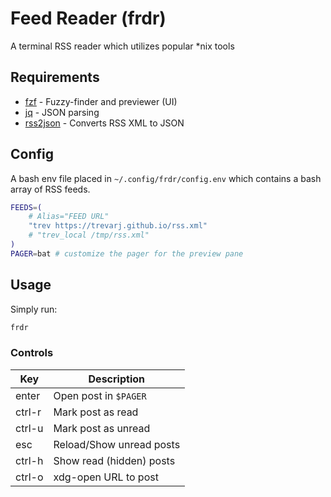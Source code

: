# Feed Reader (frdr)

A terminal RSS reader which utilizes popular *nix tools

## Requirements
- [fzf](https://github.com/junegunn/fzf) - Fuzzy-finder and previewer (UI)
- [jq](https://github.com/jqlang/jq) - JSON parsing
- [rss2json](https://github.com/trevarj/rss2json) - Converts RSS XML to JSON

## Config
A bash env file placed in `~/.config/frdr/config.env` which contains a bash
array of RSS feeds.

```sh
FEEDS=(
	# Alias="FEED URL"
	"trev https://trevarj.github.io/rss.xml"
	# "trev_local /tmp/rss.xml"
)
PAGER=bat # customize the pager for the preview pane
```

## Usage

Simply run:
```sh
frdr
```

### Controls
| Key    | Description
| ---    | ---
| enter  | Open post in `$PAGER`
| ctrl-r | Mark post as read
| ctrl-u | Mark post as unread
| esc    | Reload/Show unread posts
| ctrl-h | Show read (hidden) posts
| ctrl-o | xdg-open URL to post

